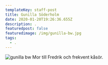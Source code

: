 ```yaml
---
templateKey: staff-post
title: Gunilla Söderholm
date: 2020-01-20T19:26:36.655Z
description: .
featuredpost: false
featuredimage: /img/gunilla-bw.jpg
tags:
  - .
---
```

![gunilla bw](/img/gunilla-bw.jpg) Mor till Fredrik och frekvent kåsör.
